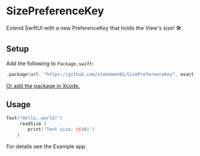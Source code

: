 # SizePreferenceKey
Extend SwiftUI with a new PreferenceKey that holds the View's size! 🛠

## Setup

Add the following to `Package.swift`:

```swift
.package(url: "https://github.com/stateman92/SizePreferenceKey", exact: .init(0, 0, 4))
```

[Or add the package in Xcode.](https://developer.apple.com/documentation/xcode/adding_package_dependencies_to_your_app)

## Usage

```swift
Text("Hello, world!")
    .readSize {
        print("Text size: \($0)")
    }
```

For details see the Example app.

